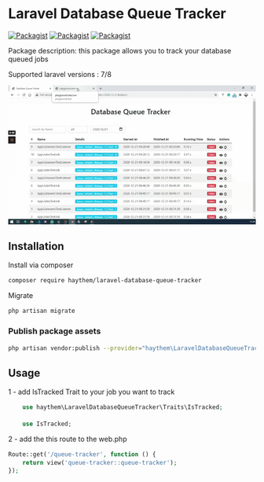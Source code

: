 # Laravel Database Queue Tracker

[![Packagist](https://img.shields.io/packagist/v/haythem/laravel-database-queue-tracker.svg)](https://packagist.org/packages/haythem/laravel-database-queue-tracker)
[![Packagist](https://poser.pugx.org/haythem/laravel-database-queue-tracker/d/total.svg)](https://packagist.org/packages/haythem/laravel-database-queue-tracker)
[![Packagist](https://img.shields.io/packagist/l/haythem/laravel-database-queue-tracker.svg)](https://packagist.org/packages/haythem/laravel-database-queue-tracker)

Package description: this package allows you to track your database queued jobs


Supported laravel versions : 7/8


![alt text](https://github.com/haythembenkhlifa/laravel-database-queue-tracker/blob/master/src/img/animation.gif)

## Installation

Install via composer
```bash
composer require haythem/laravel-database-queue-tracker
```

Migrate
```bash
php artisan migrate
```

### Publish package assets

```bash
php artisan vendor:publish --provider="haythem\LaravelDatabaseQueueTracker\ServiceProvider"
```

## Usage

1 - add IsTracked Trait to your job you want to track
```php
    use haythem\LaravelDatabaseQueueTracker\Traits\IsTracked;

    use IsTracked;
```

2 - add the this route to the web.php

```php
Route::get('/queue-tracker', function () {
    return view('queue-tracker::queue-tracker');
});
```

